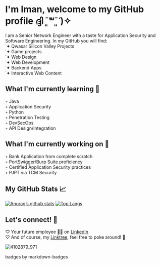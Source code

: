 # I'm Iman, welcome to my GitHub profile ദ്ദി ˉ͈̀꒳ˉ͈́ )✧

I am a Senior Network Engineer with a taste for Application Security and Software Engineering. In my GitHub you will find: <br>
˙✦ Qwasar Silicon Valley Projects<br>
˙✦ Game projects<br>
˙✦ Web Design<br>
˙✦ Web Development<br>
˙✦ Backend Apps<br>
˙✦ Interactive Web Content<br>


## What I'm currently learning 🌱
◦ Java <br>
◦ Application Security <br>
◦ Python <br>
◦ Penetration Testing <br>
◦ DevSecOps <br>
◦ API Design/Integration <br>


## What I'm currently working on 💬
◦ Bank Application from complete scratch <br>
◦ PortSwigger/Burp Suite proficiency <br>
◦ Certified Application Security practices <br>
◦ PJPT via TCM Security <br>

## My GitHub Stats 📈
[![Anurag’s github stats](https://github-readme-stats.vercel.app/api?username=imantrusty)](https://github.com/imantrusty)
[![Top Langs](https://github-readme-stats.vercel.app/api/top-langs/?username=imantrusty&layout=compact)](https://github.com/imantrusty)


## Let's connect! 🍵 
♡ Your future employee 👩‍💻 on [LinkedIn](https://www.linkedin.com/in/imanpurnell/) <br>
♡ And of course, my [Linktree](https://linktr.ee/imanspurnell), feel free to poke around! 💓 <br>

![4102879_971](https://github.com/user-attachments/assets/cb6aeb75-e66f-48fd-88d3-9f7d19e0010b)


badges by markdown-badges <br>

<!--
**imantrusty/imantrusty** is a ✨ _special_ ✨ repository because its `README.md` (this file) appears on your GitHub profile.

Here are some ideas to get you started:

- 🔭 I’m currently working on ...
- 🌱 I’m currently learning ...
- 👯 I’m looking to collaborate on ...
- 🤔 I’m looking for help with ...
- 💬 Ask me about ...
- 📫 How to reach me: ...
- 😄 Pronouns: ...
- ⚡ Fun fact: ...
-->
